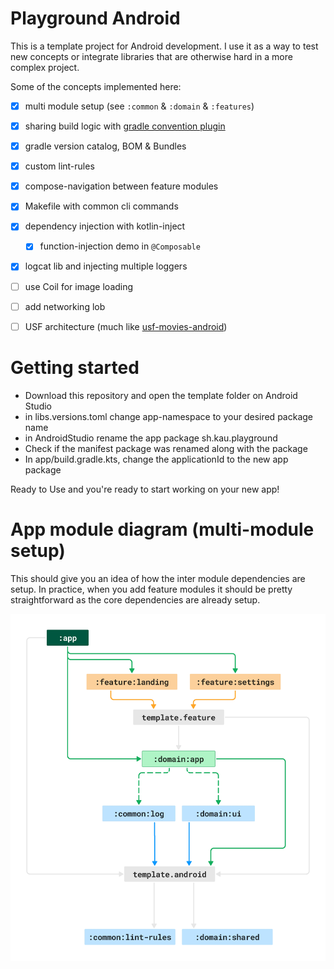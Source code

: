 # Playground Android

This is a template project for Android development. I use it as a way
to test new concepts or integrate libraries that are otherwise hard
in a more complex project.

Some of the concepts implemented here:

- [x] multi module setup (see `:common` & `:domain` & `:features`)
- [x] sharing build logic with [gradle convention plugin](https://docs.gradle.org/current/samples/sample_convention_plugins.html)
- [x] gradle version catalog, BOM & Bundles
- [x] custom lint-rules
- [x] compose-navigation between feature modules
- [x] Makefile with common cli commands
- [x] dependency injection with kotlin-inject
  - [x] function-injection demo in `@Composable`
- [x] logcat lib and injecting multiple loggers
- [ ] use Coil for image loading 
- [ ] add networking lob
- [ ] USF architecture (much like [usf-movies-android](https://github.com/kaushikgopal/movies-usf-android))


# Getting started
- Download this repository and open the template folder on Android Studio
- in libs.versions.toml change app-namespace to your desired package name
- in AndroidStudio rename the app package sh.kau.playground
- Check if the manifest package was renamed along with the package
- In app/build.gradle.kts, change the applicationId to the new app package


Ready to Use and you're ready to start working on your new app!


# App module diagram (multi-module setup)

This should give you an idea of how the inter module dependencies are setup. 
In practice, when you add feature modules it should be pretty straightforward as the
core dependencies are already setup.

![App module diagram](./app-module-diagram.webp)